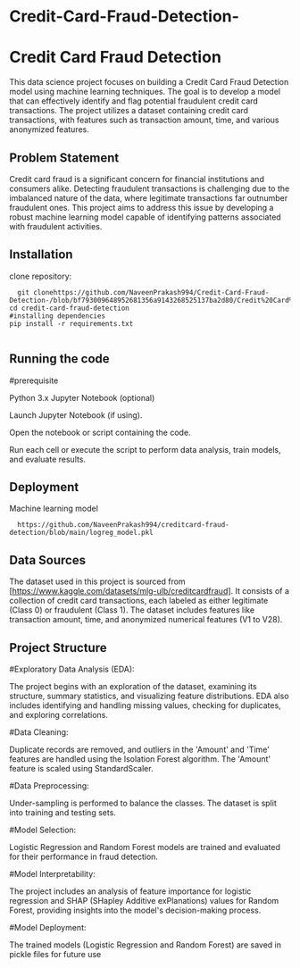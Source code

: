 # Credit-Card-Fraud-Detection-

# Credit Card Fraud Detection

This data science project focuses on building a Credit Card Fraud Detection model using machine learning techniques. The goal is to develop a model that can effectively identify and flag potential fraudulent credit card transactions. The project utilizes a dataset containing credit card transactions, with features such as transaction amount, time, and various anonymized features.


## Problem Statement
Credit card fraud is a significant concern for financial institutions and consumers alike. Detecting fraudulent transactions is challenging due to the imbalanced nature of the data, where legitimate transactions far outnumber fraudulent ones. This project aims to address this issue by developing a robust machine learning model capable of identifying patterns associated with fraudulent activities.
## Installation
clone repository:

```
  git clonehttps://github.com/NaveenPrakash994/Credit-Card-Fraud-Detection-/blob/bf793009648952681356a9143268525137ba2d80/Credit%20Card%20Fraud%20Detection%20.ipynb
cd credit-card-fraud-detection
#installing dependencies
pip install -r requirements.txt


```

    
## Running the code
#prerequisite

Python 3.x
Jupyter Notebook (optional)

Launch Jupyter Notebook (if using).

Open the notebook or script containing the code.

Run each cell or execute the script to perform data analysis, train models, and evaluate results.


## Deployment

Machine learning model

```
  https://github.com/NaveenPrakash994/creditcard-fraud-detection/blob/main/logreg_model.pkl
```


## Data Sources
The dataset used in this project is sourced from [https://www.kaggle.com/datasets/mlg-ulb/creditcardfraud]. It consists of a collection of credit card transactions, each labeled as either legitimate (Class 0) or fraudulent (Class 1). The dataset includes features like transaction amount, time, and anonymized numerical features (V1 to V28).
## Project Structure
#Exploratory Data Analysis (EDA):

The project begins with an exploration of the dataset, examining its structure, summary statistics, and visualizing feature distributions. EDA also includes identifying and handling missing values, checking for duplicates, and exploring correlations.

#Data Cleaning:

Duplicate records are removed, and outliers in the 'Amount' and 'Time' features are handled using the Isolation Forest algorithm. The 'Amount' feature is scaled using StandardScaler.

#Data Preprocessing:

Under-sampling is performed to balance the classes. The dataset is split into training and testing sets.

#Model Selection:

Logistic Regression and Random Forest models are trained and evaluated for their performance in fraud detection.

#Model Interpretability: 

The project includes an analysis of feature importance for logistic regression and SHAP (SHapley Additive exPlanations) values for Random Forest, providing insights into the model's decision-making process.

#Model Deployment:

The trained models (Logistic Regression and Random Forest) are saved in pickle files for future use
